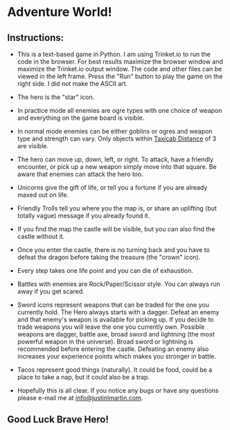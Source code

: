 # Adventure World! #

## Instructions: ##

* This is a text-based game in Python. I am using Trinket.io to run the code in the browser. For best results maximize
    the browser window and maximize the Trinket.io output window. The code and other files can be viewed in the left
    frame. Press the "Run" button to play the game on the right side. I did not make the ASCII art. 

* The hero is the "star" icon. 

* In practice mode all enemies are ogre types with one choice of weapon and everything on the game board is visible. 

* In normal mode enemies can be either goblins or ogres and weapon type and strength can vary. Only objects within
    <a href="https://en.wikipedia.org/wiki/Taxicab_geometry" target="_blank">Taxicab Distance</a> of 3 are visible. 

* The hero can move up, down, left, or right. To attack, have a friendly encounter, or pick up a new weapon
    simply move into that square. Be aware that enemies can attack the hero too. 

* Unicorns give the gift of life, or tell you a fortune if you are already maxed out on life. 

* Friendly Trolls tell you where you the map is, or share an uplifting (but totally vague) message if you already found it. 

* If you find the map the castle will be visible, but you can also find the castle without it. 

* Once you enter the castle, there is no turning back and you have to defeat the dragon before taking the treasure
    (the "crown" icon). 

* Every step takes one life point and you can die of exhaustion. 

* Battles with enemies are Rock/Paper/Scissor style. You can always run away if you get scared. 

* Sword icons represent weapons that can be traded for the one you currently hold. The Hero always starts with a dagger.
    Defeat an enemy and that enemy's weapon is available for picking up.
    If you decide to trade weapons you will leave the one you currently own. Possible weapons are dagger, battle axe, broad
    sword and lightning (the most powerful weapon in the universe). Broad sword or lightning is recommended before entering
    the castle. Defeating an enemy also increases your experience points which makes you stronger in battle. 

* Tacos represent good things (naturally). It could be food, could be a place to take a nap, but it could also be a trap. 

* Hopefully this is all clear. If you notice any bugs or have any questions please e-mail me at
    <a href="mailto:info@justinlmartin.com" target="_blank">info@justinlmartin.com</a>. 


## Good Luck Brave Hero! ##
